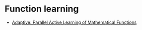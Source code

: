 # Function learning

- [Adaptive: Parallel Active Learning of Mathematical Functions](https://github.com/python-adaptive/adaptive)
